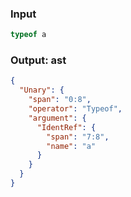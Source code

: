### Input
```js
typeof a
```

### Output: ast
```json
{
  "Unary": {
    "span": "0:8",
    "operator": "Typeof",
    "argument": {
      "IdentRef": {
        "span": "7:8",
        "name": "a"
      }
    }
  }
}
```

